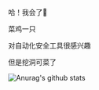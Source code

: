 哈！我会了:eyes:

菜鸡一只

对自动化安全工具很感兴趣

但是挖洞可菜了

![Anurag's github stats](https://github-readme-stats.vercel.app/api?username=boringboys)

